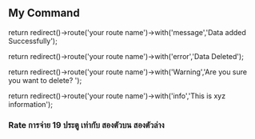 ## My Command 
return redirect()->route('your route name')->with('message','Data added Successfully');

return redirect()->route('your route name')->with('error','Data Deleted');

return redirect()->route('your route name')->with('Warning','Are you sure you want to delete? ');

return redirect()->route('your route name')->with('info','This is xyz information');



### Rate การจ่าย 19 ประตู เท่ากับ สองตัวบน สองตัวล่าง
